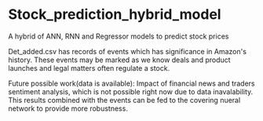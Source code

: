 # Stock_prediction_hybrid_model
A hybrid of ANN, RNN and Regressor models to predict stock prices

Det_added.csv has records of events which has significance in Amazon's history. These events may be marked as we know deals and product launches and legal matters 
often regulate a stock.


Future possible work(data is available):
Impact of financial news and traders sentiment analysis, which is not possible right now due to data inavalability. This results combined with the events can be fed to the covering nueral network to provide more robustness.

